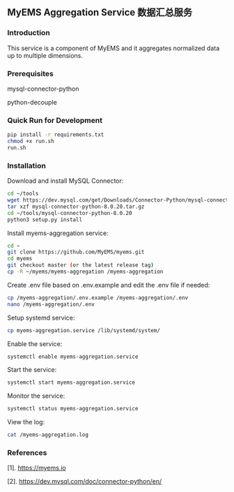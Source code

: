 ## MyEMS Aggregation Service 数据汇总服务

### Introduction

This service is a component of MyEMS and it aggregates normalized data up to multiple dimensions.

### Prerequisites

mysql-connector-python

python-decouple

### Quick Run for Development

```bash
pip install -r requirements.txt
chmod +x run.sh
run.sh
```

### Installation

Download and install MySQL Connector:
```bash
cd ~/tools
wget https://dev.mysql.com/get/Downloads/Connector-Python/mysql-connector-python-8.0.20.tar.gz
tar xzf mysql-connector-python-8.0.20.tar.gz
cd ~/tools/mysql-connector-python-8.0.20
python3 setup.py install
```

Install myems-aggregation service:
```bash
cd ~
git clone https://github.com/MyEMS/myems.git
cd myems
git checkout master (or the latest release tag)
cp -R ~/myems/myems-aggregation /myems-aggregation
```
Create .env file based on .env.example and edit the .env file if needed:
```bash
cp /myems-aggregation/.env.example /myems-aggregation/.env
nano /myems-aggregation/.env
```
Setup systemd service:
```bash
cp myems-aggregation.service /lib/systemd/system/
```
Enable the service:
```bash
systemctl enable myems-aggregation.service
```
Start the service:
```bash
systemctl start myems-aggregation.service
```
Monitor the service:
```bash
systemctl status myems-aggregation.service
```
View the log:
```bash
cat /myems-aggregation.log
```

### References

[1]. https://myems.io

[2]. https://dev.mysql.com/doc/connector-python/en/
